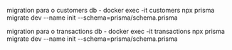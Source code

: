 migration para o customers db - docker exec -it customers npx prisma migrate dev --name init --schema=prisma/schema.prisma

migration para o transactions db - docker exec -it transactions npx prisma migrate dev --name init --schema=prisma/schema.prisma
